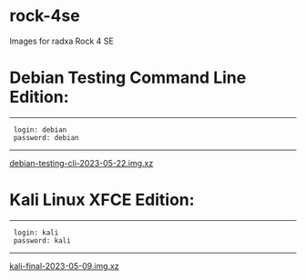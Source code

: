 # rock-4se
Images for radxa Rock 4 SE

# Debian Testing Command Line Edition:

---------------------------
     login: debian
     password: debian
---------------------------

<a href="">debian-testing-cli-2023-05-22.img.xz</a>

# Kali Linux XFCE Edition:

---------------------------
     login: kali
     password: kali
---------------------------

<a href="https://archive.org/download/kali-final-2023-05-09.img/kali-final-2023-05-09.img.xz">kali-final-2023-05-09.img.xz</a>

